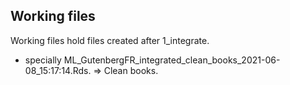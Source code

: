 ## Working files
Working files hold files created after 1_integrate. 
- specially ML_GutenbergFR_integrated_clean_books_2021-06-08_15:17:14.Rds. => Clean books. 

